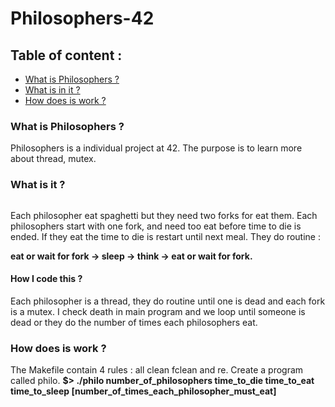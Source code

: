 # Philosophers-42

## Table of content :
* [What is Philosophers ?](#what-is-Philosophers-)
* [What is in it ?](#what-is-it-)
* [How does is work ?](#how-does-is-work-)

### What is Philosophers ?
 Philosophers is a individual project at 42. The purpose is to learn more about thread, mutex.
 
### What is it ?
<a href="https://zupimages.net/viewer.php?id=22/13/dyc0.png"><img src="https://zupimages.net/up/22/13/dyc0.png" alt="" /></a>

Each philosopher eat spaghetti but they need two forks for eat them. Each philosophers start with one fork, and need too eat before time to die is ended. If they eat the time to die is restart until next meal. They do routine : 

**eat or wait for fork -> sleep -> think -> eat or wait for fork.**

#### How I code this ?
  Each philosopher is a thread, they do routine until one is dead and each fork is a mutex. I check death in main program and we loop until someone is dead or they do the number of times each philosophers eat.

### How does is work ?
The Makefile contain 4 rules : all clean fclean and re.
Create a program called philo. 
**$> ./philo number_of_philosophers time_to_die time_to_eat time_to_sleep [number_of_times_each_philosopher_must_eat]**
